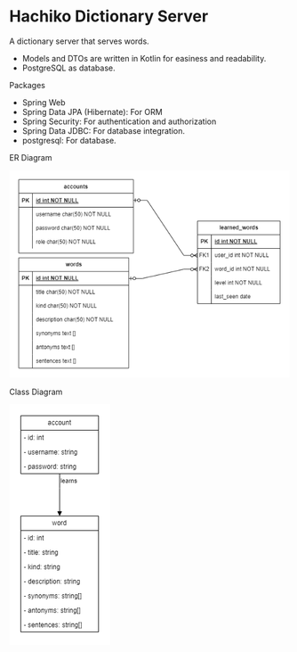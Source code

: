 # Hachiko Dictionary Server

A dictionary server that serves words.

- Models and DTOs are written in Kotlin for easiness and readability.
- PostgreSQL as database.

Packages

- Spring Web
- Spring Data JPA (Hibernate): For ORM
- Spring Security: For authentication and authorization
- Spring Data JDBC: For database integration.
- postgresql: For database.

ER Diagram

![ER Diagram](/src/main/resources/static/er-diagram.png)

Class Diagram

![Class Diagram](/src/main/resources/static/class-diagram.png)
